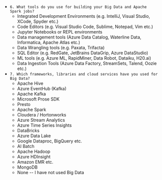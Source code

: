 * `6. What tools do you use for building your Big Data and Apache Spark jobs?`
  - Integrated Development Environments (e.g. IntelliJ, Visual Studio, XCode, Spyder etc.)
  - Code Editors (e.g. Visual Studio Code, Sublime, Notepad, Vim etc.)
  - Jupyter Notebooks or REPL environments
  - Data management tools (Azure Data Catalog, Waterline Data, Informatica, Apache Atlas etc.)
  - Data Wrangling tools (e.g. Paxata, Trifacta)
  - SQL Editor (e.g. RedGate, JetBrains DataGrip, Azure DataStudio)
  - ML tools (e.g. Azure ML, RapidMiner, Data Robot, Dataiku, H20.ai)
  - Data Ingestion Tools (Azure Data Factory, StreamSets, Talend, Oozie etc.)
* `7. Which frameworks, libraries and cloud services have you used for Big Data?`
  - Apache Hive
  - Azure EventHub (Kafka)
  - Apache Kafka
  - Microsoft Prose SDK
  - Presto
  - Apache Spark
  - Cloudera / Hortonworks
  - Azure Stream Analytics
  - Azure Time Series Insights
  - DataBricks
  - Azure Data Lake
  - Google Dataproc, BigQuery etc.
  - AI Batch
  - Apache Hadoop
  - Azure HDInsight
  - Amazon EMR etc.
  - MongoDB
  - None -- I have not used Big Data
